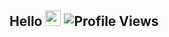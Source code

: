 ## Hello  <img src="https://media.giphy.com/media/hvRJCLFzcasrR4ia7z/giphy.gif" width="25px">   ![Profile Views](http://estruyf-github.azurewebsites.net/api/VisitorHit?user=estruyf&repo=github-visitors-badge&countColorcountColor&countColor=%237B1E7A)

